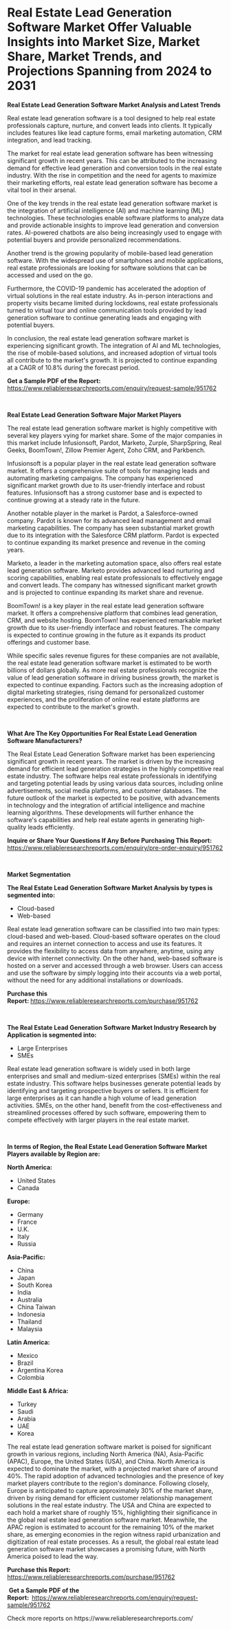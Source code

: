 <p><h1>Real Estate Lead Generation Software Market Offer Valuable Insights into Market Size, Market Share, Market Trends, and Projections Spanning from 2024 to 2031</h1></p><p><strong>Real Estate Lead Generation Software Market Analysis and Latest Trends</strong></p>
<p><p>Real estate lead generation software is a tool designed to help real estate professionals capture, nurture, and convert leads into clients. It typically includes features like lead capture forms, email marketing automation, CRM integration, and lead tracking.</p><p>The market for real estate lead generation software has been witnessing significant growth in recent years. This can be attributed to the increasing demand for effective lead generation and conversion tools in the real estate industry. With the rise in competition and the need for agents to maximize their marketing efforts, real estate lead generation software has become a vital tool in their arsenal.</p><p>One of the key trends in the real estate lead generation software market is the integration of artificial intelligence (AI) and machine learning (ML) technologies. These technologies enable software platforms to analyze data and provide actionable insights to improve lead generation and conversion rates. AI-powered chatbots are also being increasingly used to engage with potential buyers and provide personalized recommendations.</p><p>Another trend is the growing popularity of mobile-based lead generation software. With the widespread use of smartphones and mobile applications, real estate professionals are looking for software solutions that can be accessed and used on the go.</p><p>Furthermore, the COVID-19 pandemic has accelerated the adoption of virtual solutions in the real estate industry. As in-person interactions and property visits became limited during lockdowns, real estate professionals turned to virtual tour and online communication tools provided by lead generation software to continue generating leads and engaging with potential buyers.</p><p>In conclusion, the real estate lead generation software market is experiencing significant growth. The integration of AI and ML technologies, the rise of mobile-based solutions, and increased adoption of virtual tools all contribute to the market's growth. It is projected to continue expanding at a CAGR of 10.8% during the forecast period.</p></p>
<p><strong>Get a Sample PDF of the Report:&nbsp;</strong> <a href="https://www.reliableresearchreports.com/enquiry/request-sample/951762">https://www.reliableresearchreports.com/enquiry/request-sample/951762</a></p>
<p>&nbsp;</p>
<p><strong>Real Estate Lead Generation Software Major Market Players</strong></p>
<p><p>The real estate lead generation software market is highly competitive with several key players vying for market share. Some of the major companies in this market include Infusionsoft, Pardot, Marketo, Zurple, SharpSpring, Real Geeks, BoomTown!, Zillow Premier Agent, Zoho CRM, and Parkbench. </p><p>Infusionsoft is a popular player in the real estate lead generation software market. It offers a comprehensive suite of tools for managing leads and automating marketing campaigns. The company has experienced significant market growth due to its user-friendly interface and robust features. Infusionsoft has a strong customer base and is expected to continue growing at a steady rate in the future.</p><p>Another notable player in the market is Pardot, a Salesforce-owned company. Pardot is known for its advanced lead management and email marketing capabilities. The company has seen substantial market growth due to its integration with the Salesforce CRM platform. Pardot is expected to continue expanding its market presence and revenue in the coming years.</p><p>Marketo, a leader in the marketing automation space, also offers real estate lead generation software. Marketo provides advanced lead nurturing and scoring capabilities, enabling real estate professionals to effectively engage and convert leads. The company has witnessed significant market growth and is projected to continue expanding its market share and revenue.</p><p>BoomTown! is a key player in the real estate lead generation software market. It offers a comprehensive platform that combines lead generation, CRM, and website hosting. BoomTown! has experienced remarkable market growth due to its user-friendly interface and robust features. The company is expected to continue growing in the future as it expands its product offerings and customer base.</p><p>While specific sales revenue figures for these companies are not available, the real estate lead generation software market is estimated to be worth billions of dollars globally. As more real estate professionals recognize the value of lead generation software in driving business growth, the market is expected to continue expanding. Factors such as the increasing adoption of digital marketing strategies, rising demand for personalized customer experiences, and the proliferation of online real estate platforms are expected to contribute to the market's growth.</p></p>
<p>&nbsp;</p>
<p><strong>What Are The Key Opportunities For Real Estate Lead Generation Software Manufacturers?</strong></p>
<p><p>The Real Estate Lead Generation Software market has been experiencing significant growth in recent years. The market is driven by the increasing demand for efficient lead generation strategies in the highly competitive real estate industry. The software helps real estate professionals in identifying and targeting potential leads by using various data sources, including online advertisements, social media platforms, and customer databases. The future outlook of the market is expected to be positive, with advancements in technology and the integration of artificial intelligence and machine learning algorithms. These developments will further enhance the software's capabilities and help real estate agents in generating high-quality leads efficiently.</p></p>
<p><strong>Inquire or Share Your Questions If Any Before Purchasing This Report:</strong> <a href="https://www.reliableresearchreports.com/enquiry/pre-order-enquiry/951762">https://www.reliableresearchreports.com/enquiry/pre-order-enquiry/951762</a></p>
<p>&nbsp;</p>
<p><strong>Market Segmentation</strong></p>
<p><strong>The Real Estate Lead Generation Software Market Analysis by types is segmented into:</strong></p>
<p><ul><li>Cloud-based</li><li>Web-based</li></ul></p>
<p><p>Real estate lead generation software can be classified into two main types: cloud-based and web-based. Cloud-based software operates on the cloud and requires an internet connection to access and use its features. It provides the flexibility to access data from anywhere, anytime, using any device with internet connectivity. On the other hand, web-based software is hosted on a server and accessed through a web browser. Users can access and use the software by simply logging into their accounts via a web portal, without the need for any additional installations or downloads.</p></p>
<p><strong>Purchase this Report:&nbsp;</strong><a href="https://www.reliableresearchreports.com/purchase/951762">https://www.reliableresearchreports.com/purchase/951762</a></p>
<p>&nbsp;</p>
<p><strong>The Real Estate Lead Generation Software Market Industry Research by Application is segmented into:</strong></p>
<p><ul><li>Large Enterprises</li><li>SMEs</li></ul></p>
<p><p>Real estate lead generation software is widely used in both large enterprises and small and medium-sized enterprises (SMEs) within the real estate industry. This software helps businesses generate potential leads by identifying and targeting prospective buyers or sellers. It is efficient for large enterprises as it can handle a high volume of lead generation activities. SMEs, on the other hand, benefit from the cost-effectiveness and streamlined processes offered by such software, empowering them to compete effectively with larger players in the real estate market.</p></p>
<p>&nbsp;</p>
<p><strong>In terms of Region, the Real Estate Lead Generation Software Market Players available by Region are:</strong></p>
<p>
    <p> <strong> North America: </strong>
        <ul>
            <li>United States</li>
            <li>Canada</li>
        </ul>
        </p> 
    <p> <strong> Europe: </strong>
        <ul>
            <li>Germany</li>
            <li>France</li>
            <li>U.K.</li>
            <li>Italy</li>
            <li>Russia</li>
        </ul>
        </p> 
    <p> <strong> Asia-Pacific: </strong>
        <ul>
            <li>China</li>
            <li>Japan</li>
            <li>South Korea</li>
            <li>India</li>
            <li>Australia</li>
            <li>China Taiwan</li>
            <li>Indonesia</li>
            <li>Thailand</li>
            <li>Malaysia</li>
        </ul>
        </p> 
    <p> <strong> Latin America: </strong>
        <ul>
            <li>Mexico</li>
            <li>Brazil</li>
            <li>Argentina Korea</li>
            <li>Colombia</li>
        </ul>
        </p> 
    <p> <strong> Middle East & Africa: </strong>
        <ul>
            <li>Turkey</li>
            <li>Saudi</li>
            <li>Arabia</li>
            <li>UAE</li>
            <li>Korea</li>
        </ul>
    </p>
    </p>
<p><p>The real estate lead generation software market is poised for significant growth in various regions, including North America (NA), Asia-Pacific (APAC), Europe, the United States (USA), and China. North America is expected to dominate the market, with a projected market share of around 40%. The rapid adoption of advanced technologies and the presence of key market players contribute to the region's dominance. Following closely, Europe is anticipated to capture approximately 30% of the market share, driven by rising demand for efficient customer relationship management solutions in the real estate industry. The USA and China are expected to each hold a market share of roughly 15%, highlighting their significance in the global real estate lead generation software market. Meanwhile, the APAC region is estimated to account for the remaining 10% of the market share, as emerging economies in the region witness rapid urbanization and digitization of real estate processes. As a result, the global real estate lead generation software market showcases a promising future, with North America poised to lead the way.</p></p>
<p><strong>Purchase this Report: </strong><a href="https://www.reliableresearchreports.com/purchase/951762">https://www.reliableresearchreports.com/purchase/951762</a></p>
<p>&nbsp;<strong>Get a Sample PDF of the Report:&nbsp;&nbsp;</strong><a href="https://www.reliableresearchreports.com/enquiry/request-sample/951762">https://www.reliableresearchreports.com/enquiry/request-sample/951762</a></p>
<p><strong></strong></p>
<p>Check more reports on https://www.reliableresearchreports.com/</p>